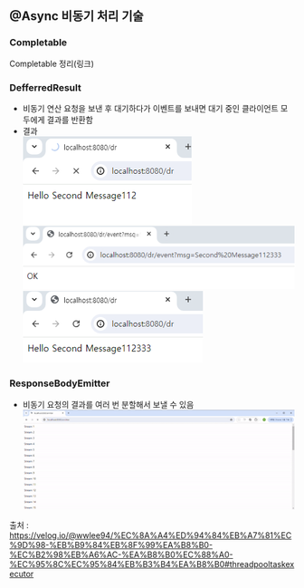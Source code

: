 ## @Async 비동기 처리 기술

### Completable
Completable 정리(링크)

### DefferredResult 
* 비동기 연산 요청을 보낸 후 대기하다가 이벤트를 보내면 대기 중인 클라이언트 모두에게 결과를 반환함
* 결과<br>
  ![캡처](defer-1.png)
  ![캡처](defer-2.png)
  ![캡처](defer-3.png)
  

### ResponseBodyEmitter 
* 비동기 요청의 결과를 여러 번 분할해서 보낼 수 있음
  ![캡처](emitter-1.gif)

출처 : https://velog.io/@wwlee94/%EC%8A%A4%ED%94%84%EB%A7%81%EC%9D%98-%EB%B9%84%EB%8F%99%EA%B8%B0-%EC%B2%98%EB%A6%AC-%EA%B8%B0%EC%88%A0-%EC%95%8C%EC%95%84%EB%B3%B4%EA%B8%B0#threadpooltaskexecutor